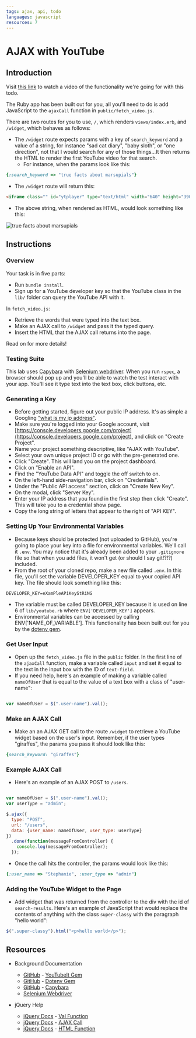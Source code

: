 ```yaml
---
tags: ajax, api, todo
languages: javascript 
resources: 7  
---
```


# AJAX with YouTube 

## Introduction

Visit [this link](https://s3-us-west-2.amazonaws.com/readme-photos/ajax-youtube-example.mov) to watch a video of the functionality we're going for with this todo.

The Ruby app has been built out for you, all you'll need to do is add JavaScript to the `ajaxCall` function in `public/fetch_video.js`. 

There are two routes for you to use, `/`, which renders `views/index.erb`, and `/widget`, which behaves as follows:

* The `/widget` route expects params with a key of `search_keyword` and a value of a string, for instance "sad cat diary", "baby sloth", or "one direction", not that I would search for any of those things...It then returns the HTML to render the first YouTube video for that search.
  * For instance, when the params look like this:

```ruby
{:search_keyword => "true facts about marsupials"}
```

  * The `/widget` route will return this:

```html
<iframe class="" id="ytplayer" type="text/html" width="640" height="390" src="http://www.youtube.com/embed/gNqQL-1gZF8" frameborder="0"></iframe>
```

  * The above string, when rendered as HTML, would look something like this:

![true facts about marsupials](https://s3-us-west-2.amazonaws.com/readme-photos/js-ajax-youtube-todo)

## Instructions

### Overview

Your task is in five parts:

* Run `bundle install`.
* Sign up for a YouTube developer key so that the YouTube class in the `lib/` folder can query the YouTube API with it.

In `fetch_video.js`:

* Retrieve the words that were typed into the text box.
* Make an AJAX call to `/widget` and pass it the typed query.
* Insert the HTML that the AJAX call returns into the page.

Read on for more details!

### Testing Suite

This lab uses [Capybara](https://github.com/jnicklas/capybara) with [Selenium webdriver](http://selenium.googlecode.com/svn/trunk/docs/api/rb/index.html). When you run `rspec`, a browser should pop up and you'll be able to watch the test interact with your app. You'll see it type text into the text box, click buttons, etc.

### Generating a Key

* Before getting started, figure out your public IP address. It's as simple a Googling ["what is my ip address"](https://www.google.com/search?q=what%20is%20my%20ip%20address).
* Make sure you're logged into your Google account, visit [https://console.developers.google.com/project](https://console.developers.google.com/project), and click on "Create Project".
* Name your project something descriptive, like "AJAX with YouTube".
* Select your own unique project ID or go with the pre-generated one.
* Click "Create". This will land you on the project dashboard.
* Click on "Enable an API".
* Find the "YouTube Data API" and toggle the off switch to on.
* On the left-hand side-navigation bar, click on "Credentials".
* Under the "Public API access" section, click on "Create New Key".
* On the modal, click "Server Key".
* Enter your IP address that you found in the first step then click "Create". This will take you to a credential show page.
* Copy the long string of letters that appear to the right of "API KEY".

### Setting Up Your Environmental Variables

* Because keys should be protected (not uploaded to GitHub), you're going to place your key into a file for environmental variables. We'll call it `.env`. You may notice that it's already been added to your `.gitignore` file so that when you add files, it won't get (or should I say git!?!?) included.
* From the root of your cloned repo, make a new file called `.env`. In this file, you'll set the variable DEVELOPER_KEY equal to your copied API key. The file should look something like this:

```
DEVELOPER_KEY=eXamPleAPiKeyStRiNG
```

* The variable must be called DEVELOPER_KEY because it is used on line 6 of `lib/youtube.rb` where `ENV['DEVELOPER_KEY']` appears.
* Environmental variables can be accessed by calling ENV['NAME_OF_VARIABLE']. This functionality has been built out for you by the [dotenv gem](https://github.com/bkeepers/dotenv).

### Get User Input

* Open up the `fetch_video.js` file in the `public` folder. In the first line of the `ajaxCall` function, make a variable called `input` and set it equal to the text in the input box with the ID of `text-field`. 
* If you need help, here's an example of making a variable called `nameOfUser` that is equal to the value of a text box with a class of "user-name":

```javascript

var nameOfUser = $(".user-name").val();

```

### Make an AJAX Call

* Make an an AJAX GET call to the route `/widget` to retrieve a YouTube widget based on the user's input. Remember, if the user types "giraffes", the params you pass it should look like this:

```ruby
{search_keyword: "giraffes"}
```

### Example AJAX Call

* Here's an example of an AJAX POST to `/users`.

```javascript

var nameOfUser = $(".user-name").val();
var userType = "admin";

$.ajax({
  type: "POST",
  url: "/users",
  data: {user_name: nameOfUser, user_type: userType}
})
  .done(function(messageFromController) {
    console.log(messageFromController);
  });
```

* Once the call hits the controller, the params would look like this:

```ruby
{:user_name => "Stephanie", :user_type => "admin"}
```

### Adding the YouTube Widget to the Page

* Add widget that was returned from the controller to the div with the id of `search-results`. Here's an example of JavaScript that would replace the contents of anything with the class `super-classy` with the paragraph "hello world":

```javascript
$(".super-classy").html("<p>hello world</p>");
```

## Resources

* Background Documentation
  * [GitHub](https://github.com/) - [YouTubeIt Gem](https://github.com/kylejginavan/youtube_it)
  * [GitHub](https://github.com/) - [Dotenv Gem](https://github.com/bkeepers/dotenv)
  * [GitHub](https://github.com/) - [Capybara](https://github.com/jnicklas/capybara)
  * [Selenium Webdriver](http://selenium.googlecode.com/svn/trunk/docs/api/rb/index.html)

* jQuery Help
  * [jQuery Docs](http://api.jquery.com/) - [Val Function](http://api.jquery.com/val/)
  * [jQuery Docs](http://api.jquery.com/) - [AJAX Call](http://api.jquery.com/jquery.ajax/)
  * [jQuery Docs](http://api.jquery.com/) - [HTML Function](http://api.jquery.com/html/)
